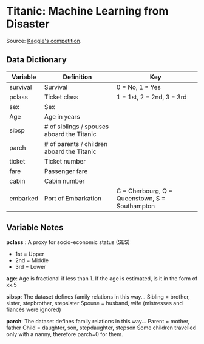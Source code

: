 # Titanic: Machine Learning from Disaster

Source: [Kaggle's competition](https://www.kaggle.com/c/titanic).

## Data Dictionary

| Variable | Definition | Key
| --- | --- | ---
| survival | Survival | 0 = No, 1 = Yes
| pclass | Ticket class | 1 = 1st, 2 = 2nd, 3 = 3rd
| sex | Sex |
| Age | Age in years |
| sibsp | # of siblings / spouses aboard the Titanic |
| parch | # of parents / children aboard the Titanic |
| ticket | Ticket number |
| fare | Passenger fare |
| cabin | Cabin number |
| embarked | Port of Embarkation | C = Cherbourg, Q = Queenstown, S = Southampton

## Variable Notes

**pclass** : A proxy for socio-economic status (SES)

* 1st = Upper
* 2nd = Middle
* 3rd = Lower

**age**: Age is fractional if less than 1. If the age is estimated, is it in the form of xx.5

**sibsp**: The dataset defines family relations in this way...
Sibling = brother, sister, stepbrother, stepsister
Spouse = husband, wife (mistresses and fiancés were ignored)

**parch**: The dataset defines family relations in this way...
Parent = mother, father
Child = daughter, son, stepdaughter, stepson
Some children travelled only with a nanny, therefore parch=0 for them.
